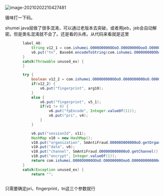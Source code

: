 ![image-20210202210427481](https://file-1252803298.cos.ap-guangzhou.myqcloud.com/2021-02-02-130429.png)

骚味打一下码。

shumei java层做了很多混淆，可以通过老版本去突破，或者用jeb，jeb会自动解密。但是类名混淆就不会了。还是看的头疼。从代码来看就是这里

```java
        label_48:
            String v12_1 = com.ishumei.O000O0000OOoO.O00O0000OooO.O000O0000OOoO(v11 + arg10 + v12 + SmAntiFraud.O0000O000000oO.getOrganization() + "sm_tn");
            v6.put("tn", Base64.encodeToString(com.ishumei.O000O0000OOoO.O000O0000OOoO.O0000O000000oO(SmAntiFraud.O0000O000000oO.getPublicKey(), v12_1.getBytes()), 2));
        }
        catch(Throwable unused_ex) {
        }

        try {
            boolean v12_2 = com.ishumei.O000O0000OOoO.O000O0000OoO.O0000O000000oO(v5_1);
            if(v12_2) {
                v6.put("fingerprint", arg10);
            }
            else {
                v6.put("fingerprint", v5_1);
                if(v1 != 0) {
                    v6.put("fpEncode", Integer.valueOf(11));
                    v6.put("pri", v4);
                }
            }

            v6.put("sessionId", v11);
            HashMap v10 = new HashMap();
            v10.put("organization", SmAntiFraud.O0000O000000oO.getOrganization());
            v10.put("data", v6);
            v10.put("channel", SmAntiFraud.O0000O000000oO.getChannel());
            v10.put("encrypt", Integer.valueOf(1));
            return com.ishumei.O000O0000OOoO.O00O0000OooO.O0000O000000oO(v10).toString();
        }
        catch(Exception unused_ex) {
            return "";
        
```

只需要确定pri，fingerprint，tn这三个参数就行